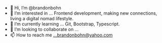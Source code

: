 - 👋 Hi, I’m @brandonbohn
- 👀 I’m interested in ... Frontend development, making new connections, living a digital nomad lifestyle. 
- 🌱 I’m currently learning ... Git, Bootstrap, Typescript. 
- 💞️ I’m looking to collaborate on ...
- 📫 How to reach me ...brandonbohn@yahoo.com

<!---
brandonbohn/brandonbohn is a ✨ special ✨ repository because its `README.md` (this file) appears on your GitHub profile.
You can click the Preview link to take a look at your changes.
--->
